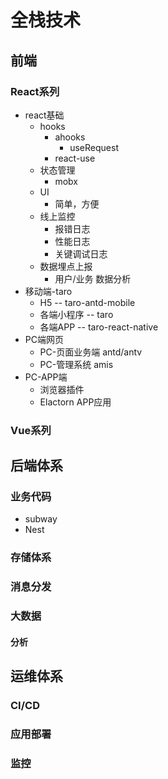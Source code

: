 # 全栈技术

## 前端

### React系列

- react基础
  - hooks
    - ahooks
      - useRequest
    - react-use
  - 状态管理
    - mobx
  - UI
    - 简单，方便
  - 线上监控
    - 报错日志
    - 性能日志
    - 关键调试日志
  - 数据埋点上报
    - 用户/业务 数据分析
- 移动端-taro
  - H5 -- taro-antd-mobile
  - 各端小程序 -- taro
  - 各端APP -- taro-react-native
- PC端网页
  - PC-页面业务端 antd/antv
  - PC-管理系统 amis
- PC-APP端
  - 浏览器插件
  - Elactorn APP应用

### Vue系列

## 后端体系

### 业务代码

- subway
- Nest

### 存储体系

### 消息分发

### 大数据

#### 分析

## 运维体系

### CI/CD

### 应用部署

### 监控
